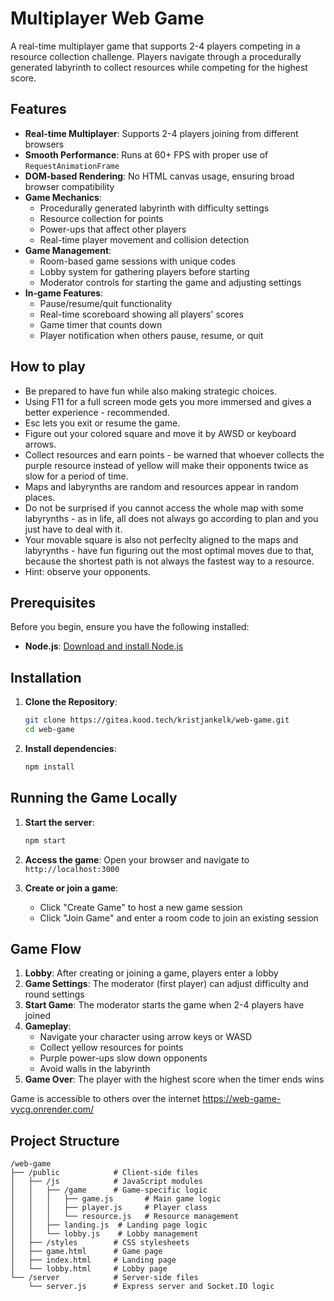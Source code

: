 # Multiplayer Web Game

A real-time multiplayer game that supports 2-4 players competing in a resource collection challenge. Players navigate through a procedurally generated labyrinth to collect resources while competing for the highest score.

## Features

- **Real-time Multiplayer**: Supports 2-4 players joining from different browsers
- **Smooth Performance**: Runs at 60+ FPS with proper use of `RequestAnimationFrame`
- **DOM-based Rendering**: No HTML canvas usage, ensuring broad browser compatibility
- **Game Mechanics**:
    - Procedurally generated labyrinth with difficulty settings
    - Resource collection for points
    - Power-ups that affect other players
    - Real-time player movement and collision detection
- **Game Management**:
    - Room-based game sessions with unique codes
    - Lobby system for gathering players before starting
    - Moderator controls for starting the game and adjusting settings
- **In-game Features**:
    - Pause/resume/quit functionality
    - Real-time scoreboard showing all players' scores
    - Game timer that counts down
    - Player notification when others pause, resume, or quit

## How to play

- Be prepared to have fun while also making strategic choices.
- Using F11 for a full screen mode gets you more immersed and gives a better experience - recommended.
- Esc lets you exit or resume the game.
- Figure out your colored square and move it by AWSD or keyboard arrows.
- Collect resources and earn points - be warned that whoever collects the purple resource instead of yellow will make their opponents twice as slow for a period of time.
- Maps and labyrynths are random and resources appear in random places.
- Do not be surprised if you cannot access the whole map with some labyrynths - as in life, all does not always go according to plan and you just have to deal with it.
- Your movable square is also not perfeclty aligned to the maps and labyrynths - have fun figuring out the most optimal moves due to that, because the shortest path is not always the fastest way to a resource.
- Hint: observe your opponents.

## Prerequisites

Before you begin, ensure you have the following installed:

- **Node.js**: [Download and install Node.js](https://nodejs.org/)

## Installation

1. **Clone the Repository**:

   ```bash
   git clone https://gitea.kood.tech/kristjankelk/web-game.git
   cd web-game
   ```

2. **Install dependencies**:
   ```bash
   npm install
   ```

## Running the Game Locally

1. **Start the server**:
   ```bash
   npm start
   ```

2. **Access the game**:
   Open your browser and navigate to `http://localhost:3000`

3. **Create or join a game**:
    - Click "Create Game" to host a new game session
    - Click "Join Game" and enter a room code to join an existing session

## Game Flow

1. **Lobby**: After creating or joining a game, players enter a lobby
2. **Game Settings**: The moderator (first player) can adjust difficulty and round settings
3. **Start Game**: The moderator starts the game when 2-4 players have joined
4. **Gameplay**:
    - Navigate your character using arrow keys or WASD
    - Collect yellow resources for points
    - Purple power-ups slow down opponents
    - Avoid walls in the labyrinth
5. **Game Over**: The player with the highest score when the timer ends wins

Game is accessible to others over the internet https://web-game-vycg.onrender.com/

## Project Structure

```
/web-game
├── /public            # Client-side files
│   ├── /js            # JavaScript modules
│   │   ├── /game      # Game-specific logic
│   │   │   ├── game.js       # Main game logic
│   │   │   ├── player.js     # Player class
│   │   │   └── resource.js   # Resource management
│   │   ├── landing.js  # Landing page logic
│   │   └── lobby.js    # Lobby management
│   ├── /styles        # CSS stylesheets
│   ├── game.html      # Game page
│   ├── index.html     # Landing page
│   └── lobby.html     # Lobby page
└── /server            # Server-side files
    └── server.js      # Express server and Socket.IO logic
```